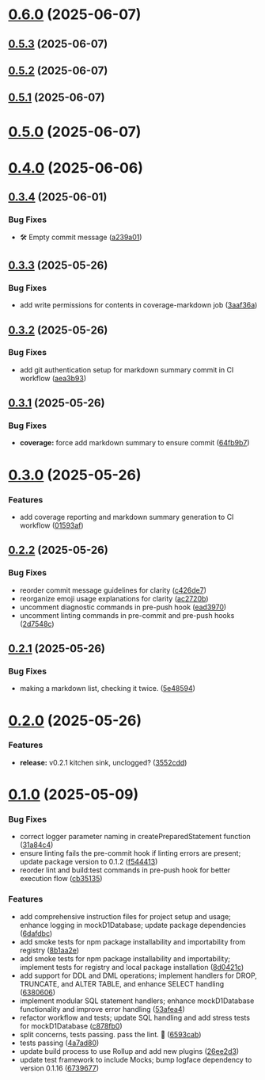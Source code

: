 # [0.6.0](https://github.com/variablesoftware/mock-d1/compare/v0.5.3...v0.6.0) (2025-06-07)

## [0.5.3](https://github.com/variablesoftware/mock-d1/compare/v0.5.2...v0.5.3) (2025-06-07)

## [0.5.2](https://github.com/variablesoftware/mock-d1/compare/v0.5.1...v0.5.2) (2025-06-07)

## [0.5.1](https://github.com/variablesoftware/mock-d1/compare/v0.5.0...v0.5.1) (2025-06-07)

# [0.5.0](https://github.com/variablesoftware/mock-d1/compare/v0.4.0...v0.5.0) (2025-06-07)

# [0.4.0](https://github.com/variablesoftware/mock-d1/compare/v0.3.4...v0.4.0) (2025-06-06)

## [0.3.4](https://github.com/variablesoftware/mock-d1/compare/v0.3.3...v0.3.4) (2025-06-01)


### Bug Fixes

* 🛠️ Empty commit message ([a239a01](https://github.com/variablesoftware/mock-d1/commit/a239a016d76f097fd2697f5de18cfc76fa7267c7))

## [0.3.3](https://github.com/variablesoftware/mock-d1/compare/v0.3.2...v0.3.3) (2025-05-26)


### Bug Fixes

* add write permissions for contents in coverage-markdown job ([3aaf36a](https://github.com/variablesoftware/mock-d1/commit/3aaf36a75b302d11f516d5b376a3022ecd7b44d1))

## [0.3.2](https://github.com/variablesoftware/mock-d1/compare/v0.3.1...v0.3.2) (2025-05-26)


### Bug Fixes

* add git authentication setup for markdown summary commit in CI workflow ([aea3b93](https://github.com/variablesoftware/mock-d1/commit/aea3b938c8e3d97d6bfb9e2abb7e7d0680b661b1))

## [0.3.1](https://github.com/variablesoftware/mock-d1/compare/v0.3.0...v0.3.1) (2025-05-26)


### Bug Fixes

* **coverage:** force add markdown summary to ensure commit ([64fb9b7](https://github.com/variablesoftware/mock-d1/commit/64fb9b76d7b846b4df45462f4a41cdf41804a109))

# [0.3.0](https://github.com/variablesoftware/mock-d1/compare/v0.2.2...v0.3.0) (2025-05-26)


### Features

* add coverage reporting and markdown summary generation to CI workflow ([01593af](https://github.com/variablesoftware/mock-d1/commit/01593af623a1701bba8de7aa906d409d8b5a78e2))

## [0.2.2](https://github.com/variablesoftware/mock-d1/compare/v0.2.1...v0.2.2) (2025-05-26)


### Bug Fixes

* reorder commit message guidelines for clarity ([c426de7](https://github.com/variablesoftware/mock-d1/commit/c426de714f3369fdbbe6fa5ee3d7c31a4fa279bd))
* reorganize emoji usage explanations for clarity ([ac2720b](https://github.com/variablesoftware/mock-d1/commit/ac2720bd9b7080e54211139cb4f078d52e26ab27))
* uncomment diagnostic commands in pre-push hook ([ead3970](https://github.com/variablesoftware/mock-d1/commit/ead3970ad7a4dcdca443dd6aa597b0002dde2fff))
* uncomment linting commands in pre-commit and pre-push hooks ([2d7548c](https://github.com/variablesoftware/mock-d1/commit/2d7548cda75323c16b568db0cfcf0fe57346019b))

## [0.2.1](https://github.com/variablesoftware/mock-d1/compare/v0.2.0...v0.2.1) (2025-05-26)


### Bug Fixes

* making a markdown list, checking it twice. ([5e48594](https://github.com/variablesoftware/mock-d1/commit/5e48594729c4289efed7a412b84642b5646bbf6c))

# [0.2.0](https://github.com/variablesoftware/mock-d1/compare/v0.1.11...v0.2.0) (2025-05-26)


### Features

* **release:** v0.2.1 kitchen sink, unclogged? ([3552cdd](https://github.com/variablesoftware/mock-d1/commit/3552cdd7cc6c9dd14ab3b0e8246ce1503da327ef))

# [0.1.0](https://github.com/variablesoftware/mock-d1/compare/v0.0.1...v0.1.0) (2025-05-09)


### Bug Fixes

* correct logger parameter naming in createPreparedStatement function ([31a84c4](https://github.com/variablesoftware/mock-d1/commit/31a84c432eabc3b18d3e7f7d933ced21deebf106))
* ensure linting fails the pre-commit hook if linting errors are present; update package version to 0.1.2 ([f544413](https://github.com/variablesoftware/mock-d1/commit/f54441372742af227bc72ef61b46006ea9812196))
* reorder lint and build:test commands in pre-push hook for better execution flow ([cb35135](https://github.com/variablesoftware/mock-d1/commit/cb351355f8eae699e7286d71fca6daf4cc19024e))


### Features

* add comprehensive instruction files for project setup and usage; enhance logging in mockD1Database; update package dependencies ([6dafdbc](https://github.com/variablesoftware/mock-d1/commit/6dafdbcabb326ad7c406b753df1182df5fe2d175))
* add smoke tests for npm package installability and importability from registry ([8b1aa2e](https://github.com/variablesoftware/mock-d1/commit/8b1aa2e34667260cc264a095a3cb8262ca1a4078))
* add smoke tests for npm package installability and importability; implement tests for registry and local package installation ([8d0421c](https://github.com/variablesoftware/mock-d1/commit/8d0421c578c3155ddfe81a6683ef48b258bcbcdd))
* add support for DDL and DML operations; implement handlers for DROP, TRUNCATE, and ALTER TABLE, and enhance SELECT handling ([6380606](https://github.com/variablesoftware/mock-d1/commit/63806063017026d05966ad575786fe4443381748))
* implement modular SQL statement handlers; enhance mockD1Database functionality and improve error handling ([53afea4](https://github.com/variablesoftware/mock-d1/commit/53afea43fb056511a24edc488528badb89df31ae))
* refactor workflow and tests; update SQL handling and add stress tests for mockD1Database ([c878fb0](https://github.com/variablesoftware/mock-d1/commit/c878fb0d9fd10c35f90f41096ea9205cb75d1109))
* split concerns, tests passing. pass the lint. 🧶 ([6593cab](https://github.com/variablesoftware/mock-d1/commit/6593cab166709aeff687eb1db086b536136fa32b))
* tests passing ([4a7ad80](https://github.com/variablesoftware/mock-d1/commit/4a7ad8062147a1a9627c45a7d847dd858c1cf6ba))
* update build process to use Rollup and add new plugins ([26ee2d3](https://github.com/variablesoftware/mock-d1/commit/26ee2d305e546510a69152f06f48c734dca8f319))
* update test framework to include Mocks; bump logface dependency to version 0.1.16 ([6739677](https://github.com/variablesoftware/mock-d1/commit/6739677c446b65245301e19db1e37e46480f0719))
